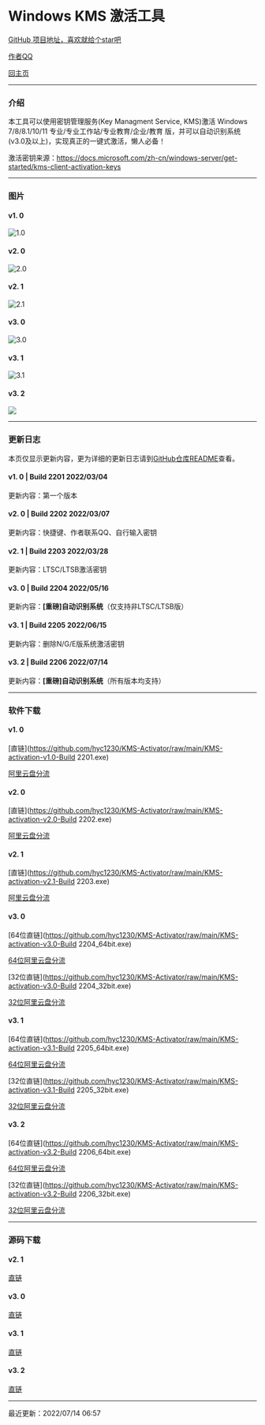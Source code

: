 # Windows KMS 激活工具

[GitHub 项目地址，喜欢就给个star吧](https://github.com/hyc1230/KMS-Activator)

[作者QQ](tencent://message?uin=191039275)

[回主页](https://hyc1230.github.io/)

---
### 介绍

本工具可以使用密钥管理服务(Key Managment Service, KMS)激活 Windows 7/8/8.1/10/11 专业/专业工作站/专业教育/企业/教育 版，并可以自动识别系统(v3.0及以上)，实现真正的一键式激活，懒人必备！

激活密钥来源：<https://docs.microsoft.com/zh-cn/windows-server/get-started/kms-client-activation-keys>

---
### 图片

#### v1. 0

![1.0](https://user-images.githubusercontent.com/107044023/176808423-258029e1-ac5e-49b7-b97d-a3fe472d9c1c.png)

#### v2. 0

![2.0](https://user-images.githubusercontent.com/107044023/176808681-e510c7bb-0bf9-441f-8012-0d1c8e5a26e9.png)

#### v2. 1

![2.1](https://user-images.githubusercontent.com/107044023/176808846-fd1c2c11-ae50-47dc-803c-34156a6e9e86.png)

#### v3. 0

![3.0](https://user-images.githubusercontent.com/107044023/176809141-45e1a9d6-e265-4a56-ab9a-51ea95b06189.png)

#### v3. 1

![3.1](https://user-images.githubusercontent.com/107044023/176809273-303f86c1-06a9-445d-89a7-f062018fb714.png)

#### v3. 2

![](https://user-images.githubusercontent.com/107044023/178847963-06143263-1a87-49a6-b455-913c17f7730a.png)

---

### 更新日志

本页仅显示更新内容，更为详细的更新日志请到[GitHub仓库README](https://github.com/hyc1230/KMS-Activator/blob/main/README.md#更新日志)查看。

#### v1. 0 | Build 2201 2022/03/04

更新内容：第一个版本

#### v2. 0 | Build 2202 2022/03/07

更新内容：快捷键、作者联系QQ、自行输入密钥

#### v2. 1 | Build 2203 2022/03/28

更新内容：LTSC/LTSB激活密钥

#### v3. 0 | Build 2204 2022/05/16

更新内容：**[重磅]自动识别系统**（仅支持非LTSC/LTSB版）

#### v3. 1 | Build 2205 2022/06/15

更新内容：删除N/G/E版系统激活密钥

#### v3. 2 | Build 2206 2022/07/14

更新内容：**[重磅]自动识别系统**（所有版本均支持）

---
### 软件下载

#### v1. 0

[直链](https://github.com/hyc1230/KMS-Activator/raw/main/KMS-activation-v1.0-Build 2201.exe)

[阿里云盘分流](https://www.aliyundrive.com/s/a1SGev5D6Je)

#### v2. 0

[直链](https://github.com/hyc1230/KMS-Activator/raw/main/KMS-activation-v2.0-Build 2202.exe)

[阿里云盘分流](https://www.aliyundrive.com/s/PVcnZZTTFjA)

#### v2. 1

[直链](https://github.com/hyc1230/KMS-Activator/raw/main/KMS-activation-v2.1-Build 2203.exe)

[阿里云盘分流](https://www.aliyundrive.com/s/6EBMwqjAju9)

#### v3. 0

[64位直链](https://github.com/hyc1230/KMS-Activator/raw/main/KMS-activation-v3.0-Build 2204_64bit.exe)

[64位阿里云盘分流](https://www.aliyundrive.com/s/sp9PabENHSs)

[32位直链](https://github.com/hyc1230/KMS-Activator/raw/main/KMS-activation-v3.0-Build 2204_32bit.exe)

[32位阿里云盘分流](https://www.aliyundrive.com/s/tu4EapruBxj)

#### v3. 1

[64位直链](https://github.com/hyc1230/KMS-Activator/raw/main/KMS-activation-v3.1-Build 2205_64bit.exe)

[64位阿里云盘分流](https://www.aliyundrive.com/s/GC71oXujr8d)

[32位直链](https://github.com/hyc1230/KMS-Activator/raw/main/KMS-activation-v3.1-Build 2205_32bit.exe)

[32位阿里云盘分流](https://www.aliyundrive.com/s/oW6VqUXdbhG)

#### v3. 2

[64位直链](https://github.com/hyc1230/KMS-Activator/raw/main/KMS-activation-v3.2-Build 2206_64bit.exe)

[64位阿里云盘分流](https://www.aliyundrive.com/s/WK2r3qh3UCu)

[32位直链](https://github.com/hyc1230/KMS-Activator/raw/main/KMS-activation-v3.2-Build 2206_32bit.exe)

[32位阿里云盘分流](https://www.aliyundrive.com/s/3SZkANp1eqt)

---
### 源码下载

#### v2. 1

[直链](https://github.com/hyc1230/KMS-Activator/raw/main/KMS-Activator-Code-v2.1.zip)

#### v3. 0

[直链](https://github.com/hyc1230/KMS-Activator/raw/main/KMS-Activator-Code-v3.0.zip)

#### v3. 1

[直链](https://github.com/hyc1230/KMS-Activator/raw/main/KMS-Activator-Code-v3.1.zip)

#### v3. 2

[直链](https://github.com/hyc1230/KMS-Activator/raw/main/KMS-Activator-Code-v3.2.zip)

---
最近更新：2022/07/14 06:57
